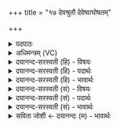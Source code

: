 +++
title = "१७ देवश्रुतौ देवेष्वाघोषतम्"

+++
<details><summary>पदपाठः</summary>

दे॒व॒श्रुता॒विति॑ देव॒ऽश्रुतौ॑। दे॒वेषु॑। आ। घो॒ष॒त॒म्। प्राची॒ऽइति॒ प्राची॑। प्र। इ॒त॒म्। अ॒ध्व॒रम्। क॒ल्पय॑न्तीऽइति॑ क॒ल्पय॑न्ती। ऊ॒र्ध्वम्। य॒ज्ञम्। न॒य॒त॒म्। मा। जि॒ह्व॒र॒त॒म्। स्वम्। गो॒ष्ठम्। गो॒स्थमिति॑ गो॒ऽस्थम्। आ। व॒द॒त॒म्। दे॒वी॒ऽइति॑ देवी। दु॒र्ये॒ऽइति॑ दुर्ये। आयुः॑। मा। निः। वा॒दि॒ष्ट॒म्। प्र॒जामिति॑ प्र॒ऽजाम्। मा। निः। वा॒दि॒ष्ट॒म्। अत्र॑। र॒मे॒था॒म्। वर्ष्म॑न्। पृ॒थि॒व्याः। १७।
</details>

<details><summary>अधिमन्त्रम् (VC)</summary>

- विष्णुर्देवता
- वसिष्ठ ऋषिः
- स्वराड् ब्राह्मी त्रिष्टुप्
- धैवतः
</details>

<details><summary>दयानन्द-सरस्वती (हि) - विषयः</summary>

फिर वे प्राण और अपान कैसे हैं, इस विषय का उपदेश अगले मन्त्र में किया है ॥
</details>

<details><summary>दयानन्द-सरस्वती (हि) - पदार्थः</summary>

पदार्थान्वयभाषाः -  हे मनुष्यो ! तुम जैसे जो (देवेषु) विद्वान् वा दिव्यगुणों में (देवश्रुतौ) विद्वानों से श्रवण किये हुए प्राण, अपान वायु (घोषतम्) व्यक्त शब्द करें और जो (प्राची) प्राप्त करने वा (कल्पयन्ती) सामर्थ्यवाली प्रकाश भूमि (ऊर्ध्वम्) उत्तम गुणयुक्त (यज्ञम्) विज्ञान वा शिल्पमय यज्ञ को (प्रेतम्) जनाते रहें (नयतम्) प्राप्त करें (मा जिह्वरतम्) कुटिल गतिवाले न हों, जो (देवी) दिव्यगुण सम्पन्न (दुर्ये) गृहरूप (स्वम्) अपने (गोष्ठम्) किरण और अवयवों के स्थान के (आवदतम्) उपदेश निमित्तक हों (आयुः) आयु को (मा निर्वादिष्टम्) नष्ट न करें (प्रजाम्) उत्पन्न हुई सृष्टि को (मा निर्वादिष्टम्) न नष्ट करें और वे (पृथिव्याः) आकाश के मध्य (अत्र) इस (वर्ष्मन्) सुख से सेवनयुक्त जगत् में (रमेथाम्) रमण करें तथा किया करो ॥१७॥
</details>

<details><summary>दयानन्द-सरस्वती (हि) - भावार्थः</summary>

भावार्थभाषाः -  मनुष्यों को जितना जगत् अन्तरिक्ष में वर्त्तता है, उतने से बहुत-बहुत उत्तम सुखों का सम्पादन करना चाहिये ॥१७॥
</details>

<details><summary>दयानन्द-सरस्वती (सं) - विषयः</summary>

पुनस्तौ कीदृशावित्युपदिश्यते ॥
</details>

<details><summary>दयानन्द-सरस्वती (सं) - पदार्थः</summary>

पदार्थान्वयभाषाः -  हे मनुष्या ! यथा यौ देवेषु देवश्रुतौ घोषतं व्यक्तं शब्दं कुरुतो ये प्राची कल्पयन्त्यूर्ध्वं यज्ञमेतो नयतस्ते च रोदसी यथा मा जिह्वरतं कुटिले न भवेतां तथा कुरुतम्। ये देवी दुर्ये स्वं गोष्ठं समन्तात् प्राप्नुतस्ताभ्यां कस्याप्यायुर्मा निर्वादिष्टं प्रजां मा निर्वादिष्टं विनष्टाम्मा कुरुतं पृथिव्यामन्तरिक्षस्य च मध्ये वर्ष्मणि जगति रमेथां तथानुतिष्ठत ॥१७॥
</details>

<details><summary>दयानन्द-सरस्वती (सं) - भावार्थः</summary>

भावार्थभाषाः -  अत्र वाचकलुप्तोपमालङ्कारः। मनुष्यैर्यावज्जगदन्तरिक्षस्य मध्ये वर्त्तते, तावता सर्वेण बहूनि सुखानि सम्पादनीयानि ॥१७॥
</details>

<details><summary>सविता जोशी ← दयानन्दः (म) - भावार्थः</summary>

भावार्थभाषाः -  अंतरिक्षात जेवढे जग विस्तारलेले आहे त्यापासून सर्वांनी उत्तम प्रकारचे सुख प्राप्त करून घ्यावे.
</details>